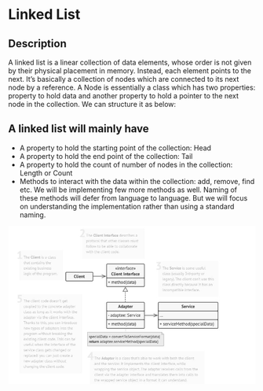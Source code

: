 ﻿# Linked List 

## Description

A linked list is a linear collection of data elements, whose order is not given by their physical placement in memory. Instead, each element points to the next.
It’s basically a collection of nodes which are connected to its next node by a reference. A Node is essentially a class which has two properties: property to hold data and another property to hold a pointer to the next node in the collection. We can structure it as below:

## A linked list will mainly have

 * A property to hold the starting point of the collection: Head
 * A property to hold the end point of the collection: Tail
 * A property to hold the count of number of nodes in the collection: Length or Count
 * Methods to interact with the data within the collection: add, remove, find etc. We will be implementing few more methods as well. Naming of these methods will defer from language to language. But we will focus on understanding the implementation rather than using a standard naming.
 
![Structure](https://github.com/NaorShmueli/DesignPatterns/blob/master/DesignPatterns/StructuralPatterns/Images/Adapter.JPG?raw=true)
